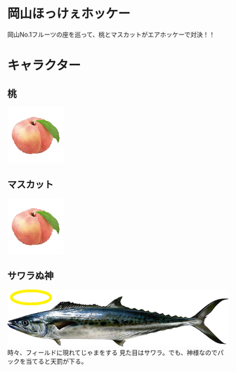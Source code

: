 岡山ほっけぇホッケー
==========
岡山No.1フルーツの座を巡って、桃とマスカットがエアホッケーで対決！！
  

# キャラクター
## 桃
![peach](res/drawable-nodpi/peach.png)  

## マスカット
![muscat](res/drawable-nodpi/peach.png)  

## サワラぬ神
![sawara](res/drawable-nodpi/sawara.png)  
時々、フィールドに現れてじゃまをする
見た目はサワラ。でも、神様なのでパックを当てると天罰が下る。